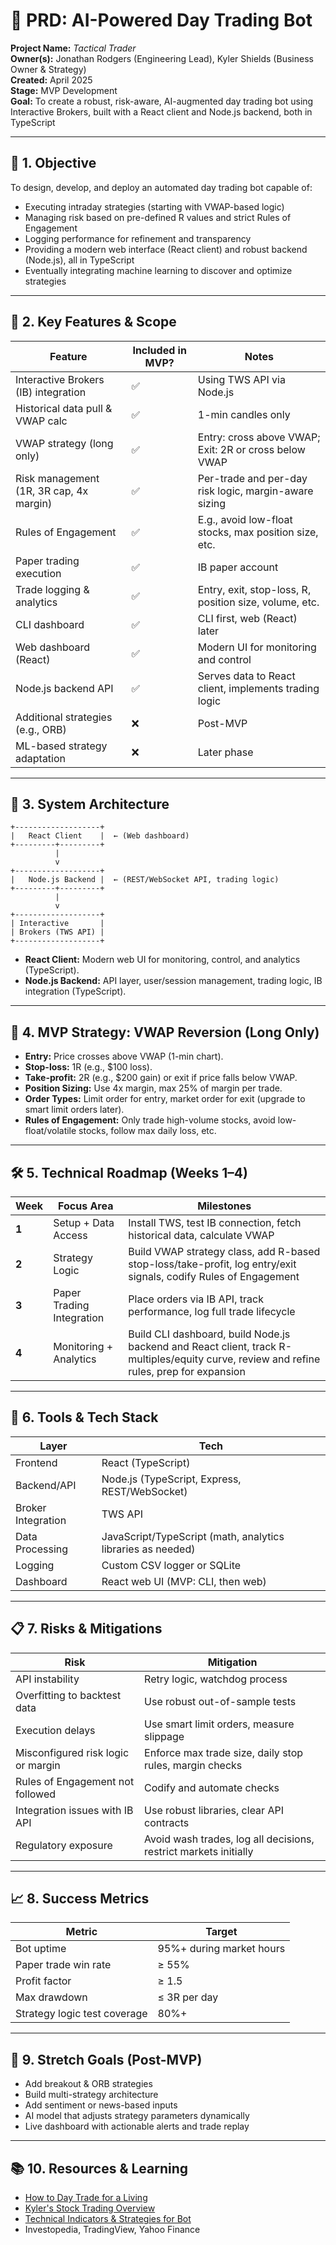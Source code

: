 # 🧾 PRD: AI-Powered Day Trading Bot

**Project Name:** *Tactical Trader*  
**Owner(s):** Jonathan Rodgers (Engineering Lead), Kyler Shields (Business Owner & Strategy)  
**Created:** April 2025  
**Stage:** MVP Development  
**Goal:** To create a robust, risk-aware, AI-augmented day trading bot using Interactive Brokers, built with a React client and Node.js backend, both in TypeScript

---

## 🎯 1. Objective

To design, develop, and deploy an automated day trading bot capable of:
- Executing intraday strategies (starting with VWAP-based logic)
- Managing risk based on pre-defined R values and strict Rules of Engagement
- Logging performance for refinement and transparency
- Providing a modern web interface (React client) and robust backend (Node.js), all in TypeScript
- Eventually integrating machine learning to discover and optimize strategies

---

## 🧩 2. Key Features & Scope

| Feature                     | Included in MVP? | Notes |
|-----------------------------|------------------|-------|
| Interactive Brokers (IB) integration | ✅ | Using TWS API via Node.js |
| Historical data pull & VWAP calc     | ✅ | 1-min candles only |
| VWAP strategy (long only)            | ✅ | Entry: cross above VWAP; Exit: 2R or cross below VWAP |
| Risk management (1R, 3R cap, 4x margin) | ✅ | Per-trade and per-day risk logic, margin-aware sizing |
| Rules of Engagement                 | ✅ | E.g., avoid low-float stocks, max position size, etc. |
| Paper trading execution              | ✅ | IB paper account |
| Trade logging & analytics            | ✅ | Entry, exit, stop-loss, R, position size, volume, etc. |
| CLI dashboard                        | ✅ | CLI first, web (React) later |
| Web dashboard (React)                | ✅ | Modern UI for monitoring and control |
| Node.js backend API                  | ✅ | Serves data to React client, implements trading logic |
| Additional strategies (e.g., ORB)    | ❌ | Post-MVP |
| ML-based strategy adaptation         | ❌ | Later phase |

---

## 🧱 3. System Architecture

```
+-------------------+
|   React Client    |  ← (Web dashboard)
+---------+---------+
          |
          v
+-------------------+
|   Node.js Backend |  ← (REST/WebSocket API, trading logic)
+---------+---------+
          |
          v
+-------------------+
| Interactive       |
| Brokers (TWS API) |
+-------------------+
```

- **React Client:** Modern web UI for monitoring, control, and analytics (TypeScript).
- **Node.js Backend:** API layer, user/session management, trading logic, IB integration (TypeScript).

---

## 🧪 4. MVP Strategy: VWAP Reversion (Long Only)

- **Entry:** Price crosses above VWAP (1-min chart).
- **Stop-loss:** 1R (e.g., $100 loss).
- **Take-profit:** 2R (e.g., $200 gain) or exit if price falls below VWAP.
- **Position Sizing:** Use 4x margin, max 25% of margin per trade.
- **Order Types:** Limit order for entry, market order for exit (upgrade to smart limit orders later).
- **Rules of Engagement:** Only trade high-volume stocks, avoid low-float/volatile stocks, follow max daily loss, etc.

---

## 🛠️ 5. Technical Roadmap (Weeks 1–4)

| Week | Focus Area                  | Milestones |
|------|-----------------------------|------------|
| **1** | Setup + Data Access         | Install TWS, test IB connection, fetch historical data, calculate VWAP |
| **2** | Strategy Logic              | Build VWAP strategy class, add R-based stop-loss/take-profit, log entry/exit signals, codify Rules of Engagement |
| **3** | Paper Trading Integration   | Place orders via IB API, track performance, log full trade lifecycle |
| **4** | Monitoring + Analytics      | Build CLI dashboard, build Node.js backend and React client, track R-multiples/equity curve, review and refine rules, prep for expansion |

---

## 🧰 6. Tools & Tech Stack

| Layer              | Tech |
|--------------------|------|
| Frontend           | React (TypeScript) |
| Backend/API        | Node.js (TypeScript, Express, REST/WebSocket) |
| Broker Integration | TWS API |
| Data Processing    | JavaScript/TypeScript (math, analytics libraries as needed) |
| Logging            | Custom CSV logger or SQLite |
| Dashboard          | React web UI (MVP: CLI, then web) |

---

## 📋 7. Risks & Mitigations

| Risk | Mitigation |
|------|------------|
| API instability | Retry logic, watchdog process |
| Overfitting to backtest data | Use robust out-of-sample tests |
| Execution delays | Use smart limit orders, measure slippage |
| Misconfigured risk logic or margin | Enforce max trade size, daily stop rules, margin checks |
| Rules of Engagement not followed | Codify and automate checks |
| Integration issues with IB API | Use robust libraries, clear API contracts |
| Regulatory exposure | Avoid wash trades, log all decisions, restrict markets initially |

---

## 📈 8. Success Metrics

| Metric | Target |
|--------|--------|
| Bot uptime | 95%+ during market hours |
| Paper trade win rate | ≥ 55% |
| Profit factor | ≥ 1.5 |
| Max drawdown | ≤ 3R per day |
| Strategy logic test coverage | 80%+ |

---

## 🚀 9. Stretch Goals (Post-MVP)

- Add breakout & ORB strategies
- Build multi-strategy architecture
- Add sentiment or news-based inputs
- AI model that adjusts strategy parameters dynamically
- Live dashboard with actionable alerts and trade replay

---

## 📚 10. Resources & Learning

- [How to Day Trade for a Living](https://www.amazon.com/How-Day-Trade-Living-Management/dp/1535585951/ref=tmm_pap_swatch_0)
- [Kyler's Stock Trading Overview](https://docs.google.com/presentation/d/1CNfIROdwVoDI9aRyf9ikPpXbhLfuJ_Vfew6QY5UCkWA/edit?slide=id.p#slide=id.p)
- [Technical Indicators & Strategies for Bot](https://docs.google.com/document/d/1yA1pgaS7wR_F7Pljqek4IezYKwwV2KnLq5g4b93OAjc/edit?usp=sharing)
- Investopedia, TradingView, Yahoo Finance
